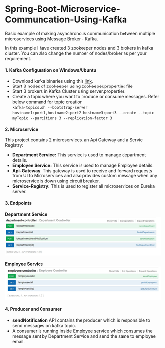 # Spring-Boot-Microservice-Communcation-Using-Kafka 
Basic example of making asynchronous communication between multiple microservices using Message Broker - Kafka. <br/>

In this example I have created 3 zookeeper nodes and 3 brokers in kafka cluster. You can also change the number of nodes/broker as per your requirement.
#### 1. Kafka Configuration on Windows/Ubuntu
* Download kafka binaries using this [link](https://kafka.apache.org/downloads).
* Start 3 nodes of zookeeper using zookeeper.properties file
* Start 3 brokers in Kafka Cluster using server.properties
* Create a topic where you want to produce or consume messages. Refer below command for topic creation <br>
  `kafka-topics.sh --bootstrap-server hostname1:port1,hostname2:port2,hostname3:port3 --create --topic myTopic --partitions 3 --replication-factor 3`
  
#### 2. Microservice
This project contains 2 microservices, an Api Gateway and a Servic Registry:
* <b> Department Service:</b> This service is used to manage department details.
* <b> Employee Service:</b> This service is used to manage Employee details.
* <b> Api-Gateway:</b> This gateway is used to receive and forward requests from UI to Microservices and also provides custom message when any microservice is down using circuit breaker.
* <b> Service-Registry:</b> This is used to register all microservices on Eureka server.

#### 3. Endpoints
<b>Department Service</b>
![Department Service](https://github.com/shubhamarora05/spring-boot-microservice-async-communcation-using-kafka/blob/main/images/department-service.JPG)
<br><br>
<b>Employee Service</b>
![Employee Service](https://github.com/shubhamarora05/spring-boot-microservice-async-communcation-using-kafka/blob/main/images/employee-service.JPG)

#### 4. Producer and Consumer
* <b>sendNotification</b> API contains the producer which is responsible to send messages on kafka topic.
* A consumer is running inside Employee service which consumes the message sent by Department Service and send the same to employee email.
